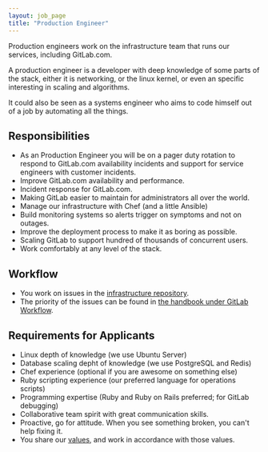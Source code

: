 ```yaml
---
layout: job_page
title: "Production Engineer"
---
```


Production engineers work on the infrastructure team that runs our services, including GitLab.com.

A production engineer is a developer with deep knowledge of some parts of the stack, either it
is networking, or the linux kernel, or even an specific interesting in scaling and algorithms.

It could also be seen as a systems engineer who aims to code himself out of a job by automating
all the things.

## Responsibilities

* As an Production Engineer you will be on a pager duty rotation to respond
to GitLab.com availability incidents and support for service engineers with
customer incidents.
* Improve GitLab.com availability and performance.
* Incident response for GitLab.com.
* Making GitLab easier to maintain for administrators all over the world.
* Manage our infrastructure with Chef (and a little Ansible)
* Build monitoring systems so alerts trigger on symptoms and not on outages.
* Improve the deployment process to make it as boring as possible.
* Scaling GitLab to support hundred of thousands of concurrent users.
* Work comfortably at any level of the stack.

## Workflow

* You work on issues in the [infrastructure repository](https://gitlab.com/gitlab-com/infrastructure/issues).
* The priority of the issues can be found in [the handbook under GitLab Workflow](https://about.gitlab.com/handbook/#prioritize).

## Requirements for Applicants

* Linux depth of knowledge (we use Ubuntu Server)
* Database scaling depht of knowledge (we use PostgreSQL and Redis)
* Chef experience (optional if you are awesome on something else)
* Ruby scripting experience (our preferred language for operations scripts)
* Programming expertise (Ruby and Ruby on Rails preferred; for GitLab debugging)
* Collaborative team spirit with great communication skills.
* Proactive, go for attitude. When you see something broken, you can't help fixing it.
* You share our [values](/handbook/#values), and work in accordance with those values.
